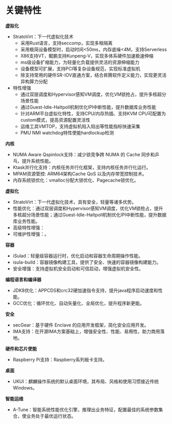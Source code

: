 # 关键特性<a name="ZH-CN_TOPIC_0228254580"></a>

**虚拟化**
- StratoVirt：下一代虚拟化技术
    -   采用Rust语言，支持seccomp，实现多租隔离
    -   采用极简设备模型时，启动时间<50ms，内存底噪<4M，支持Serverless
    -   X86支持VT，鲲鹏支持Kunpeng-V，实现多体系硬件加速极速伸缩
    -   ms级设备扩缩能力，为轻量化负载提供灵活的资源伸缩能力
    -   设备模型可扩展，支持PCI等复杂设备规范，实现标准虚拟机
    -   除支持常用的硬件SR-IOV直通方案，结合昇腾软件定义能力，实现更灵活异构算力分配
- 特性增强
    - 通过双层调度和Hypervisor感知VM调度，优化VM锁抢占，提升多核超分场景性能
    - 通过Guest-Idle-Haltpoll机制优化IPI中断性能，提升数据库业务性能
    - 针对ARM平台虚拟化特性，支持CPU/内存热插、支持KVM CPU可配置为custom模式，提高资源配置灵活性
    - 运维工具VMTOP，支持虚拟机陷入陷出等性能指标快速采集
    - PMU NMI watchdog特性使能hardlockup检测
    
**内核**
-   NUMA Aware Qspinlock支持：减少锁竞争跨 NUMA 的 Cache 同步和乒乓，提升系统性能。
-   Ktask并行化支持：内核任务并行化框架，支持内核任务并行化运行。
-   MPAM资源管控: ARM64架构Cache QoS 以及内存带宽控制技术。
-   内存系统锁优化：vmalloc分配大锁优化、Pagecache锁优化。



**虚拟化**
-   StratoVirt：下一代虚拟化技术，具有安全，轻量等诸多优势。
-   性能优化：通过双层调度和Hypervisor感知VM调度，优化VM锁抢占，提升多核超分场景性能；通过Guest-Idle-Haltpoll机制优化IPI中断性能，提升数据库业务性能。
-   高级特性增强：
-   可维护性增强：。

**容器**
-   iSulad：轻量级容器运行时，优化启动和容器生命周期操作性能。
-   isula-build：容器镜像构建工具，提供了安全、快速的容器镜像构建能力。
-   安全增强：支持虚拟机安全启动和可信启动，增强虚拟机安全性。

**编程语言和编译器**
-   JDK8优化：APPCDS和crc32硬加速指令支持，提升java程序启动速度和性能。
-   GCC优化：循环优化、自动矢量化、全局优化，提升程序新更能。





**安全**
-   secGear：基于硬件 Enclave 的应用开发框架，简化安全应用开发。
-   IMA支持：在开源IMA方案基础上，增强安全性、性能、易用性，助力商用落地。

**硬件和芯片使能**
-   Raspberry Pi支持：Raspberry系列板卡支持。

**桌面**
-   UKUI：麒麟操作系统的默认桌面环境，其布局、风格和使用习惯接近传统Windows。

**智能运维**
-   A-Tune：智能系统性能优化引擎，推理出业务特征，配置最佳的系统参数集合，使业务处于最优运行状态。

